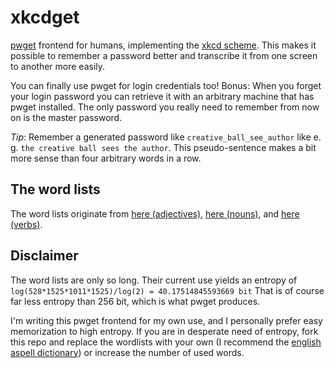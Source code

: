 # xkcdget
[pwget](https://github.com/majewsky/pwget) frontend for humans, implementing the [xkcd scheme](https://xkcd.com/936/).
This makes it possible to remember a password better and transcribe it from one screen to another more easily.

You can finally use pwget for login credentials too! Bonus: When you forget your login password you can retrieve it with an arbitrary machine that has pwget installed.
The only password you really need to remember from now on is the master password.

*Tip*: Remember a generated password like `creative_ball_see_author` like e. g. `the creative ball sees the author`. This pseudo-sentence makes a bit more sense than four arbitrary words in a row.

## The word lists

The word lists originate from [here (adjectives)](http://www.talkenglish.com/vocabulary/top-500-adjectives.aspx), [here (nouns)](http://www.talkenglish.com/vocabulary/top-1500-nouns.aspx), and [here (verbs)](http://www.talkenglish.com/vocabulary/top-1000-verbs.aspx).

## Disclaimer

The word lists are only so long. Their current use yields an entropy of `log(528*1525*1011*1525)/log(2) = 40.17514845593669 bit`
That is of course far less entropy than 256 bit, which is what pwget produces.

I'm writing this pwget frontend for my own use, and I personally prefer easy memorization to high entropy.
If you are in desperate need of entropy, fork this repo and replace the wordlists with your own (I recommend the [english aspell dictionary](http://ftp.gnu.org/gnu/aspell/dict/0index.html)) or increase the number of used words.

